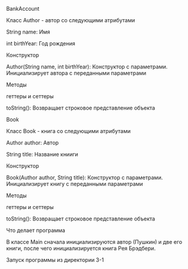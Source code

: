BankAccount

Класс Author - автор со следующими атрибутами

String name: Имя

int birthYear: Год рождения

Конструктор

Author(String name, int birthYear): Конструктор с параметрами. Инициализирует автора с переданными параметрами

Методы

геттеры и сеттеры

toString(): Возвращает строковое представление объекта

Book

Класс Book - книга со следующими атрибутами

Author author: Автор

String title: Название книиги

Конструктор

Book(Author author, String title): Конструктор с параметрами. Инициализирует книгу с переданными параметрами

Методы

геттеры и сеттеры

toString(): Возвращает строковое представление объекта

Что делает программа

В классе Main сначала инициализируются автор (Пушкин) и две его книги, после чего инициализируется книга Рея Брэдбери.

Запуск программы из директории 3-1
